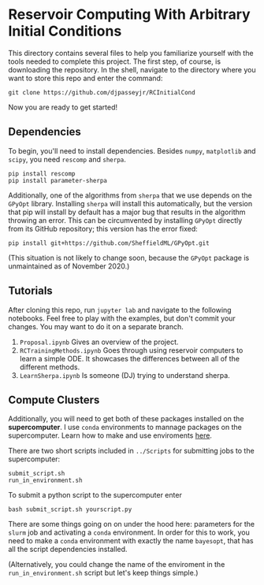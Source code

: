 # Reservoir Computing With Arbitrary Initial Conditions

This directory contains several files to help you familiarize yourself with the tools needed to complete this project. The first step, of course, is downloading the repository. In the shell, navigate to the directory where you want to store this repo and enter the command:

    git clone https://github.com/djpasseyjr/RCInitialCond
    
Now you are ready to get started!

## Dependencies
To begin, you'll need to install dependencies. Besides `numpy`, `matplotlib` and `scipy`, you need `rescomp` and `sherpa`.


    pip install rescomp
    pip install parameter-sherpa
    
Additionally, one of the algorithms from `sherpa` that we use depends on the `GPyOpt` library. Installing `sherpa` will install this automatically, but the version that pip will install by default has a major bug that results in the algorithm throwing an error. This can be circumvented by installing `GPyOpt` directly from its GitHub repository; this version has the error fixed:

    pip install git+https://github.com/SheffieldML/GPyOpt.git

(This situation is not likely to change soon, because the `GPyOpt` package is unmaintained as of November 2020.)
    
## Tutorials

After cloning this repo, run `jupyter lab` and navigate to the following notebooks. Feel free to play with the examples, but don't commit your changes. You may want to do it on a separate branch.

1. `Proposal.ipynb` Gives an overview of the project.
2. `RCTrainingMethods.ipynb` Goes through using reservoir computers to learn a simple ODE. It showcases the differences between all of the different methods.
3. `LearnSherpa.ipynb` Is someone (DJ) trying to understand sherpa.

## Compute Clusters
Additionally, you will need to get both of these packages installed on the **supercomputer**. I use `conda` environments to mannage packages on the supercomputer. Learn how to make and use enviroments [here](https://conda.io/projects/conda/en/latest/user-guide/tasks/manage-environments.html#).

There are two short scripts included in `../Scripts` for submitting jobs to the supercomputer:

    submit_script.sh
    run_in_environment.sh
    
To submit a python script to the supercomputer  enter

    bash submit_script.sh yourscript.py
    
There are some things going on on under the hood here: parameters for the `slurm` job and activating a `conda` environment. In order for this to work, you need to make a `conda` environment with exactly the name `bayesopt`, that has all the script dependencies installed.

(Alternatively, you could change the name of the enviroment in the `run_in_environment.sh` script but let's keep things simple.)





  
